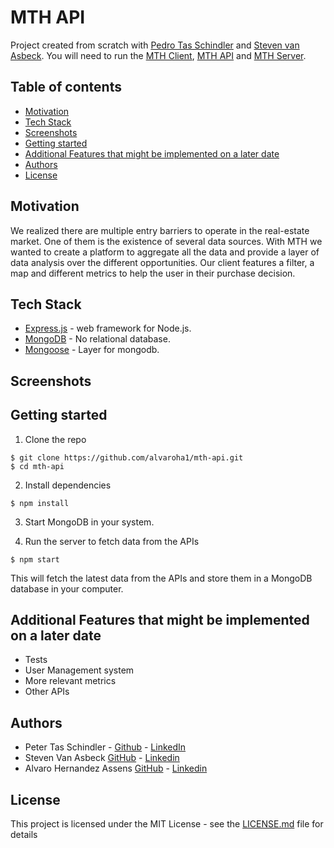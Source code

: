 # MTH API
Project created from scratch with [Pedro Tas Schindler]( https://github.com/ps3611) and [Steven van Asbeck]( https://github.com/stevenspyramid).
You will need to run the [MTH Client]( https://github.com/alvaroha1/mth-client), [MTH API]( https://github.com/alvaroha1/mth-api) and [MTH Server]( https://github.com/alvaroha1/mth-server).

## Table of contents
* [Motivation](#motivation)
* [Tech Stack](#tech-stack)
* [Screenshots](#screenshots)
* [Getting started](#getting-started)
* [Additional Features that might be implemented on a later date](#additional-features-that-might-be-implemented-on-a-later-date)
* [Authors](#authors)
* [License](#license)

## Motivation
We realized there are multiple entry barriers to operate in the real-estate market. One of them is the existence of several data sources.
With MTH we wanted to create a platform to aggregate all the data and provide a layer of data analysis over the different opportunities.
Our client features a filter, a map and different metrics to help the user in their purchase decision.

## Tech Stack
* [Express.js](https://github.com/koajs/koa) - web framework for Node.js.
* [MongoDB](https://github.com/mongodb/mongo) - No relational database.
* [Mongoose](https://github.com/Automattic/mongoose) - Layer for mongodb.

## Screenshots


## Getting started

1. Clone the repo

```
$ git clone https://github.com/alvaroha1/mth-api.git
$ cd mth-api
```

2. Install dependencies
```
$ npm install
```
3. Start MongoDB in your system.

4. Run the server to fetch data from the APIs
```
$ npm start
```

This will fetch the latest data from the APIs and store them in a MongoDB database in your computer.

## Additional Features that might be implemented on a later date
* Tests
* User Management system
* More relevant metrics
* Other APIs

## Authors
* Peter Tas Schindler  - [Github]( https://github.com/ps3611) - [LinkedIn](https://www.linkedin.com/in/schindlerpeter/)
* Steven Van Asbeck [GitHub](https://github.com/stevenspyramid) - [Linkedin](https://www.linkedin.com/in/steven-van-asbeck/)
* Alvaro Hernandez Assens [GitHub](https://github.com/alvaroha1) - [Linkedin](https://www.linkedin.com/in/alvaroha/)

## License
This project is licensed under the MIT License - see the [LICENSE.md](https://github.com/marcoantonioghiani01/xest-client/blob/master/LICENSE) file for details
